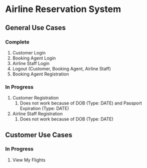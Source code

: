 # Airline Reservation System

## General Use Cases

### Complete

1. Customer Login
1. Booking Agent Login
1. Airline Staff Login
1. Logout (Customer, Booking Agent, Airline Staff)
1. Booking Agent Registration

### In Progress

1. Customer Registration
    1. Does not work because of DOB (Type: DATE) and Passport Expiration (Type: DATE)
1. Airline Staff Registration
    1. Does not work because of DOB (Type: DATE)

## Customer Use Cases

### In Progress

1. View My Flights